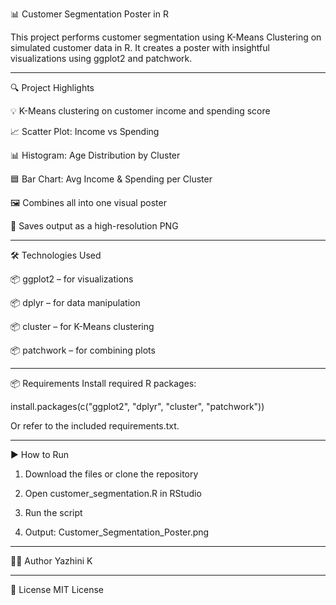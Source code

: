 
📊 Customer Segmentation Poster in R

This project performs customer segmentation using K-Means Clustering on simulated customer data in R. It creates a poster with insightful visualizations using ggplot2 and patchwork.


---

🔍 Project Highlights

💡 K-Means clustering on customer income and spending score

📈 Scatter Plot: Income vs Spending

📊 Histogram: Age Distribution by Cluster

🟦 Bar Chart: Avg Income & Spending per Cluster

🖼️ Combines all into one visual poster

💾 Saves output as a high-resolution PNG



---

🛠️ Technologies Used

📦 ggplot2 – for visualizations

📦 dplyr – for data manipulation

📦 cluster – for K-Means clustering

📦 patchwork – for combining plots



---

📦 Requirements
Install required R packages:

install.packages(c("ggplot2", "dplyr", "cluster", "patchwork"))

Or refer to the included requirements.txt.


---

▶️ How to Run

1. Download the files or clone the repository


2. Open customer_segmentation.R in RStudio


3. Run the script


4. Output: Customer_Segmentation_Poster.png

---

👩‍💻 Author
Yazhini K 


---

📄 License
MIT License



